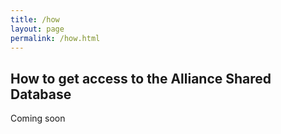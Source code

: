 ```yaml
---
title: /how
layout: page
permalink: /how.html
---
```


## How to get access to the Alliance Shared Database

Coming soon

